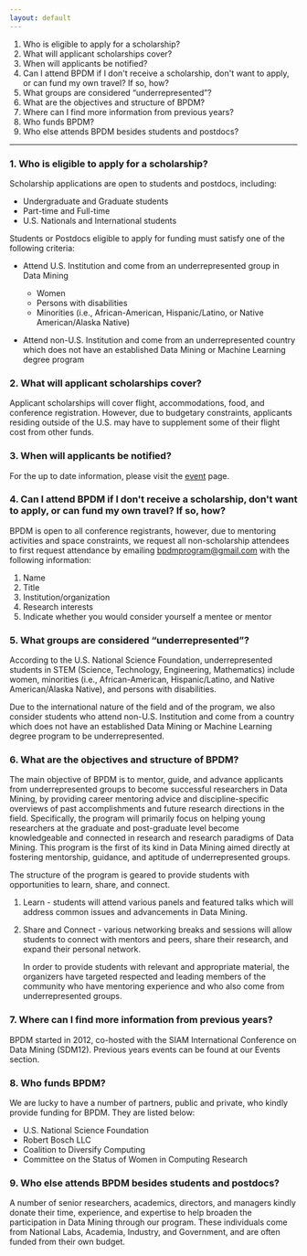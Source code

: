 ```yaml
---
layout: default
---
```



1. Who is eligible to apply for a scholarship?
2. What will applicant scholarships cover?
3. When will applicants be notified?
4. Can I attend BPDM if I don't receive a scholarship, don't want to apply, or can fund my own travel? If so, how?
5. What groups are considered “underrepresented”?
6. What are the objectives and structure of BPDM?
7. Where can I find more information from previous years?
8. Who funds BPDM?
9. Who else attends BPDM besides students and postdocs?

---

### 1. Who is eligible to apply for a scholarship?

Scholarship applications are open to students and postdocs, including:

- Undergraduate and Graduate students
- Part-time and Full-time
- U.S. Nationals and International students

Students or Postdocs eligible to apply for funding must satisfy one of the following criteria:

- Attend U.S. Institution and come from an underrepresented group in Data Mining

    - Women
    - Persons with disabilities
    - Minorities (i.e., African-American, Hispanic/Latino, or Native American/Alaska Native)

- Attend non-U.S. Institution and come from an underrepresented country which does not have an established Data Mining or Machine Learning degree program
 

### 2. What will applicant scholarships cover?

Applicant scholarships will cover flight, accommodations, food, and conference registration. However, due to budgetary constraints, applicants residing outside of the U.S. may have to supplement some of their flight cost from other funds.

  

### 3. When will applicants be notified?

For the up to date information, please visit the [event](event.md) page.

   

### 4. Can I attend BPDM if I don't receive a scholarship, don't want to apply, or can fund my own travel? If so, how?

   BPDM is open to all conference registrants, however, due to mentoring activities and space constraints, we request all non-scholarship attendees to first request attendance by emailing bpdmprogram@gmail.com with the following information:

1. Name
2. Title
3. Institution/organization
4. Research interests
5. Indicate whether you would consider yourself a mentee or mentor


### 5. What groups are considered “underrepresented”?

According to the U.S. National Science Foundation, underrepresented students in STEM (Science, Technology, Engineering, Mathematics) include women, minorities (i.e., African-American, Hispanic/Latino, and Native American/Alaska Native), and persons with disabilities. 

Due to the international nature of the field and of the program, we also consider students who attend non-U.S. Institution and come from a country which does not have an established Data Mining or Machine Learning degree program to be underrepresented.

 

### 6. What are the objectives and structure of BPDM?

The main objective of BPDM is to mentor, guide, and advance applicants from underrepresented groups to become successful researchers in Data Mining, by providing career mentoring advice and discipline-specific overviews of past accomplishments and future research directions in the field. Specifically, the program will primarily focus on helping young researchers at the graduate and post-graduate level become knowledgeable and connected in research and research paradigms of Data Mining. This program is the first of its kind in Data Mining aimed directly at fostering mentorship, guidance, and aptitude of underrepresented groups.

The structure of the program is geared to provide students with opportunities to learn, share, and connect.

1. Learn - students will attend various panels and featured talks which will address common issues and advancements in Data Mining.
2. Share and Connect - various networking breaks and sessions will allow students to connect with mentors and peers, share their research, and expand their personal network.

     In order to provide students with relevant and appropriate material, the organizers have targeted respected and leading members of the community who have mentoring experience and who also come from underrepresented groups.

      

### 7. Where can I find more information from previous years?

BPDM started in 2012, co-hosted with the SIAM International Conference on Data Mining (SDM12). Previous years events can be found at our Events section.

       

### 8. Who funds BPDM?

We are lucky to have a number of partners, public and private, who kindly provide funding for BPDM. They are listed below:

- U.S. National Science Foundation
- Robert Bosch LLC
- Coalition to Diversify Computing
- Committee on the Status of Women in Computing Research


### 9. Who else attends BPDM besides students and postdocs?

A number of senior researchers, academics, directors, and managers kindly donate their time, experience, and expertise to help broaden the participation in Data Mining through our program. These individuals come from National Labs, Academia, Industry, and Government, and are often funded from their own budget.


